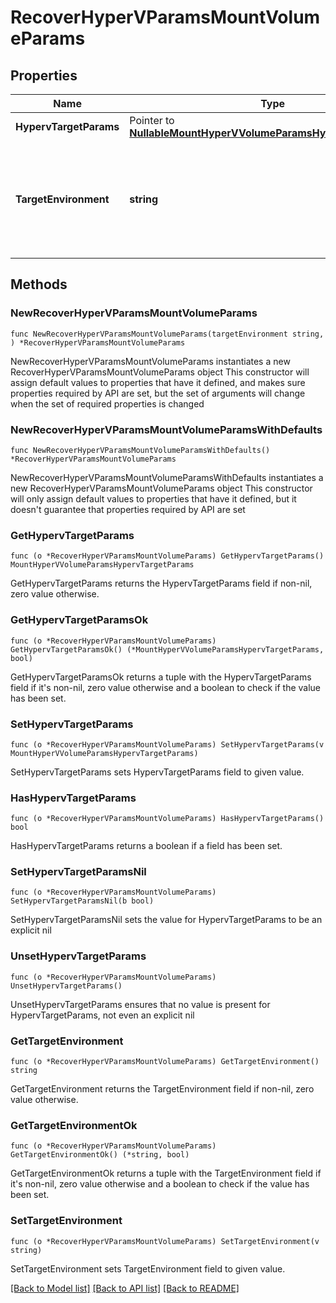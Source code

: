 # RecoverHyperVParamsMountVolumeParams

## Properties

Name | Type | Description | Notes
------------ | ------------- | ------------- | -------------
**HypervTargetParams** | Pointer to [**NullableMountHyperVVolumeParamsHypervTargetParams**](MountHyperVVolumeParamsHypervTargetParams.md) |  | [optional] 
**TargetEnvironment** | **string** | Specifies the environment of the recovery target. The corresponding params below must be filled out. | 

## Methods

### NewRecoverHyperVParamsMountVolumeParams

`func NewRecoverHyperVParamsMountVolumeParams(targetEnvironment string, ) *RecoverHyperVParamsMountVolumeParams`

NewRecoverHyperVParamsMountVolumeParams instantiates a new RecoverHyperVParamsMountVolumeParams object
This constructor will assign default values to properties that have it defined,
and makes sure properties required by API are set, but the set of arguments
will change when the set of required properties is changed

### NewRecoverHyperVParamsMountVolumeParamsWithDefaults

`func NewRecoverHyperVParamsMountVolumeParamsWithDefaults() *RecoverHyperVParamsMountVolumeParams`

NewRecoverHyperVParamsMountVolumeParamsWithDefaults instantiates a new RecoverHyperVParamsMountVolumeParams object
This constructor will only assign default values to properties that have it defined,
but it doesn't guarantee that properties required by API are set

### GetHypervTargetParams

`func (o *RecoverHyperVParamsMountVolumeParams) GetHypervTargetParams() MountHyperVVolumeParamsHypervTargetParams`

GetHypervTargetParams returns the HypervTargetParams field if non-nil, zero value otherwise.

### GetHypervTargetParamsOk

`func (o *RecoverHyperVParamsMountVolumeParams) GetHypervTargetParamsOk() (*MountHyperVVolumeParamsHypervTargetParams, bool)`

GetHypervTargetParamsOk returns a tuple with the HypervTargetParams field if it's non-nil, zero value otherwise
and a boolean to check if the value has been set.

### SetHypervTargetParams

`func (o *RecoverHyperVParamsMountVolumeParams) SetHypervTargetParams(v MountHyperVVolumeParamsHypervTargetParams)`

SetHypervTargetParams sets HypervTargetParams field to given value.

### HasHypervTargetParams

`func (o *RecoverHyperVParamsMountVolumeParams) HasHypervTargetParams() bool`

HasHypervTargetParams returns a boolean if a field has been set.

### SetHypervTargetParamsNil

`func (o *RecoverHyperVParamsMountVolumeParams) SetHypervTargetParamsNil(b bool)`

 SetHypervTargetParamsNil sets the value for HypervTargetParams to be an explicit nil

### UnsetHypervTargetParams
`func (o *RecoverHyperVParamsMountVolumeParams) UnsetHypervTargetParams()`

UnsetHypervTargetParams ensures that no value is present for HypervTargetParams, not even an explicit nil
### GetTargetEnvironment

`func (o *RecoverHyperVParamsMountVolumeParams) GetTargetEnvironment() string`

GetTargetEnvironment returns the TargetEnvironment field if non-nil, zero value otherwise.

### GetTargetEnvironmentOk

`func (o *RecoverHyperVParamsMountVolumeParams) GetTargetEnvironmentOk() (*string, bool)`

GetTargetEnvironmentOk returns a tuple with the TargetEnvironment field if it's non-nil, zero value otherwise
and a boolean to check if the value has been set.

### SetTargetEnvironment

`func (o *RecoverHyperVParamsMountVolumeParams) SetTargetEnvironment(v string)`

SetTargetEnvironment sets TargetEnvironment field to given value.



[[Back to Model list]](../README.md#documentation-for-models) [[Back to API list]](../README.md#documentation-for-api-endpoints) [[Back to README]](../README.md)


